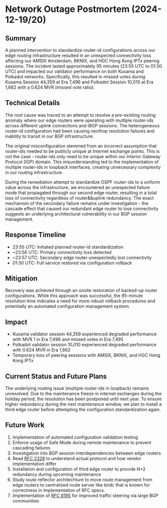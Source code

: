 # Network Outage Postmortem (2024-12-19/20)

## Summary
A planned intervention to standardize router-id configurations across our edge
routing infrastructure resulted in an unexpected connectivity loss affecting our
AMSIX Amsterdam, BKNIX, and HGC Hong Kong IPTx peering sessions. The incident
lasted approximately 95 minutes (23:55 UTC to 01:30 UTC) and impacted our validator
performance on both Kusama and Polkadot networks. Specifically, this resulted in
missed votes during Kusama Session 44,359 at Era 7,496 and Polkadot Session
10,010 at Era 1,662 with a 0.624 MVR (missed vote ratio).

## Technical Details
The root cause was traced to an attempt to resolve a pre-existing routing anomaly
where our edge routers were operating with multiple router-ids across different
uplink connections and iBGP sessions. The heterogeneous router-id configuration
had been causing nexthop resolution failures and inability to transit in our
BGP infrastructure.

The original misconfiguration stemmed from an incorrect assumption that router-ids
needed to be publicly unique at Internet exchange points. This is not the case - router-ids
only need to be unique within our Interior Gateway Protocol (IGP)
domain. This misunderstanding led to the implementation of multiple router-ids
in loopback interfaces, creating unnecessary complexity in our routing
infrastructure.

During the remediation attempt to standardize OSPF router-ids to a uniform
value across the infrastructure, we encountered an unexpected failure mode
that propagated through our second edge router, resulting in a total loss of
connectivity regardless of router&&uplink redundancy. The exact mechanism of
the secondary failure remains under investigation - the cascade effect that
caused our redundant edge router to lose connectivity suggests an underlying
architectural vulnerability in our BGP session management.

## Response Timeline
- 23:55 UTC: Initiated planned router-id standardization
- ~23:56 UTC: Primary connectivity loss detected
- ~23:57 UTC: Secondary edge router unexpectedly lost connectivity
- 01:30 UTC: Full service restored via configuration rollback

## Mitigation
Recovery was achieved through an onsite restoration of backed-up router
configurations. While this approach was successful, the 95-minute resolution
time indicates a need for more robust rollback procedures and potentially an
automated configuration management system.

## Impact
- Kusama validator session 44,359 experienced degraded performance with MVR 1 in Era 7,496 and missed votes in Era 7,495
- Polkadot validator session 10,010 experienced degraded performance with 0.624 MVR in Era 1,662
- Temporary loss of peering sessions with AMSIX, BKNIX, and HGC Hong Kong IPTx

## Current Status and Future Plans
The underlying routing issue (multiple router-ids in loopback) remains unresolved.
Due to the maintenance freeze in internet exchanges during the holiday period,
the resolution has been postponed until next year. To ensure higher redundancy
during the next maintenance window, we plan to install a third edge router
before attempting the configuration standardization again.

## Future Work
1. Implementation of automated configuration validation testing
2. Enforce usage of Safe Mode during remote maintenance to prevent cascading failures
3. Investigation into BGP session interdependencies between edge routers
4. Read [RFC 2328](https://www.ietf.org/rfc/rfc2328.txt) to understand actual
   protocol and how vendor implementation differ
5. Installation and configuration of third edge router to provide N+2 redundancy
    during upcoming maintenance
6. Study route reflector architechture to move route management from edge
   routers to centralized route server like birdc that is known for correctness
   in implementation of RFC specs.
7. Implementation of [RFC 8195](https://www.rfc-editor.org/rfc/rfc8195.html) for improved traffic steering via large BGP communities
